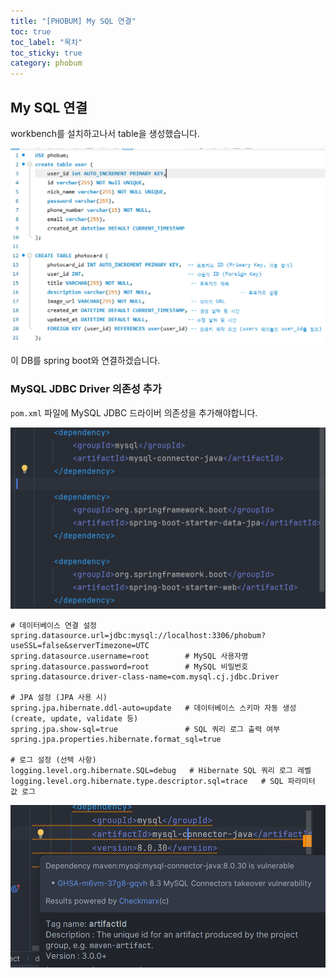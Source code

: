 ```yaml
---
title: "[PHOBUM] My SQL 연결"
toc: true
toc_label: "목차"
toc_sticky: true
category: phobum
---
```


## My SQL 연결

workbench를 설치하고나서 table을 생성했습니다.



<img src="/../images/2025-01-30-mysql연결/image-20250130223636235.png" alt="image-20250130223636235" style="zoom:67%;" />

이 DB를 spring boot와 연결하겠습니다.



### MySQL JDBC Driver 의존성 추가

`pom.xml` 파일에 MySQL JDBC 드라이버 의존성을 추가해야합니다.

<img src="/../images/2025-01-30-mysql연결/image-20250130224046966.png" alt="image-20250130224046966" style="zoom:67%;" />



``` properties
# 데이터베이스 연결 설정
spring.datasource.url=jdbc:mysql://localhost:3306/phobum?useSSL=false&serverTimezone=UTC
spring.datasource.username=root        # MySQL 사용자명
spring.datasource.password=root        # MySQL 비밀번호
spring.datasource.driver-class-name=com.mysql.cj.jdbc.Driver

# JPA 설정 (JPA 사용 시)
spring.jpa.hibernate.ddl-auto=update   # 데이터베이스 스키마 자동 생성 (create, update, validate 등)
spring.jpa.show-sql=true               # SQL 쿼리 로그 출력 여부
spring.jpa.properties.hibernate.format_sql=true

# 로그 설정 (선택 사항)
logging.level.org.hibernate.SQL=debug   # Hibernate SQL 쿼리 로그 레벨
logging.level.org.hibernate.type.descriptor.sql=trace   # SQL 파라미터 값 로그

```

![image-20250131010416587](../../images/2025-01-30-mysql연결/image-20250131010416587.png)